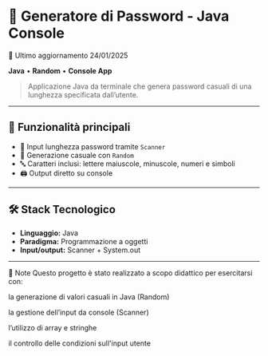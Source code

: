 # 🔐 Generatore di Password - Java Console

📅 Ultimo aggiornamento 24/01/2025

**Java** • **Random** • **Console App**

> Applicazione Java da terminale che genera password casuali di una lunghezza specificata dall’utente.

---

## 🚀 Funzionalità principali

- 🔢 Input lunghezza password tramite `Scanner`
- 🧮 Generazione casuale con `Random`
- 🔤 Caratteri inclusi: lettere maiuscole, minuscole, numeri e simboli
- 🖨️ Output diretto su console

---

## 🛠️ Stack Tecnologico

- **Linguaggio:** Java 
- **Paradigma:** Programmazione a oggetti
- **Input/output:** Scanner + System.out

---

📌 Note
Questo progetto è stato realizzato a scopo didattico per esercitarsi con:

la generazione di valori casuali in Java (Random)

la gestione dell’input da console (Scanner)

l’utilizzo di array e stringhe

il controllo delle condizioni sull'input utente

